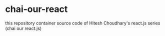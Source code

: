 # chai-our-react
this repository container source code of Hitesh Choudhary's  react.js series (chai our react.js)
